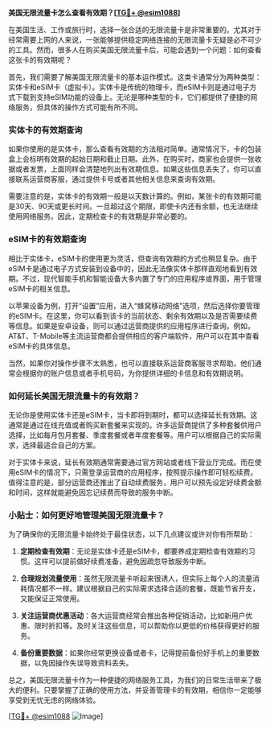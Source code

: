 **美国无限流量卡怎么查看有效期？[[TG💪+ @esim1088](https://t.me/s/esim1088)]**

在美国生活、工作或旅行时，选择一张合适的无限流量卡是非常重要的。尤其对于经常需要上网的人来说，一张能够提供稳定网络连接的无限流量卡无疑是必不可少的工具。然而，很多人在购买美国无限流量卡后，可能会遇到一个问题：如何查看这张卡的有效期呢？

首先，我们需要了解美国无限流量卡的基本运作模式。这类卡通常分为两种类型：实体卡和eSIM卡（虚拟卡）。实体卡是传统的物理卡，而eSIM卡则是通过电子方式下载到支持eSIM功能的设备上。无论是哪种类型的卡，它们都提供了便捷的网络服务，但具体的操作方式可能有所不同。

### 实体卡的有效期查询

如果你使用的是实体卡，那么查看有效期的方法相对简单。通常情况下，卡的包装盒上会标明有效期的起始日期和截止日期。此外，在购买时，商家也会提供一张收据或者发票，上面同样会清楚地列出有效期信息。如果这些信息丢失了，你可以直接联系运营商客服，通过提供卡号或者其他相关信息来查询有效期。

需要注意的是，实体卡的有效期一般是以天数计算的。例如，某张卡的有效期可能是30天、90天或更长时间。一旦超过这个期限，即使卡内还有余额，也无法继续使用网络服务。因此，定期检查卡的有效期是非常必要的。

### eSIM卡的有效期查询

相比于实体卡，eSIM卡的使用更为灵活，但查询有效期的方式也稍显复杂。由于eSIM卡是通过电子方式安装到设备中的，因此无法像实体卡那样直观地看到有效期。不过，现代智能手机和智能设备大多内置了专门的应用程序或界面，用于管理eSIM卡的相关信息。

以苹果设备为例，打开“设置”应用，进入“蜂窝移动网络”选项，然后选择你要管理的eSIM卡。在这里，你可以看到该卡的当前状态、剩余有效期以及是否需要续费等信息。如果是安卓设备，则可以通过运营商提供的应用程序进行查询。例如，AT&T、T-Mobile等主流运营商都会提供相应的客户端软件，用户可以在其中查看eSIM卡的具体信息。

当然，如果你对操作步骤不太熟悉，也可以直接联系运营商客服寻求帮助。他们通常会根据你的账户信息或者手机号码，为你提供详细的卡信息和有效期说明。

### 如何延长美国无限流量卡的有效期？

无论你是使用实体卡还是eSIM卡，当卡即将到期时，都可以选择延长有效期。这通常是通过在线充值或者购买新套餐来实现的。许多运营商提供了多种套餐供用户选择，比如每月包月套餐、季度套餐或者年度套餐等。用户可以根据自己的实际需求，选择最适合自己的方案。

对于实体卡来说，延长有效期通常需要通过官方网站或者线下营业厅完成。而在使用eSIM卡的情况下，只需登录运营商的应用程序，按照提示操作即可轻松续费。值得注意的是，部分运营商还推出了自动续费服务，用户可以预先设定好续费金额和时间，这样就能避免因忘记续费而导致的服务中断。

### 小贴士：如何更好地管理美国无限流量卡？

为了确保你的无限流量卡始终处于最佳状态，以下几点建议或许对你有所帮助：

1. **定期检查有效期**：无论是实体卡还是eSIM卡，都要养成定期检查有效期的习惯。这样可以提前做好续费准备，避免因疏忽导致服务中断。
   
2. **合理规划流量使用**：虽然无限流量卡听起来很诱人，但实际上每个人的流量消耗情况都不一样。建议根据自己的实际需求选择合适的套餐，既能节省开支，又能保证正常使用。

3. **关注运营商优惠活动**：各大运营商经常会推出各种促销活动，比如新用户优惠、限时折扣等。及时关注这些信息，可以帮助你以更低的价格获得更好的服务。

4. **备份重要数据**：如果你经常更换设备或者卡，记得提前备份好手机上的重要数据，以免因操作失误导致资料丢失。

总之，美国无限流量卡作为一种便捷的网络服务工具，为我们的日常生活带来了极大的便利。只要掌握了正确的使用方法，并妥善管理卡的有效期，相信你一定能够享受到无忧无虑的网络体验。

[[TG💪+ @esim1088](https://t.me/s/esim1088) ![Image](https://i.postimg.cc/4NQfJmqS/Snipaste-2025-05-13-00-14-12.png)]
